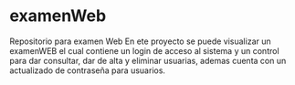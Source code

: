 # examenWeb
Repositorio para examen Web
En ete proyecto se puede visualizar un examenWEB el cual contiene un login de acceso al sistema y un control para dar consultar, dar de alta y eliminar usuarias, ademas cuenta con 
un actualizado de contraseña para usuarios.
